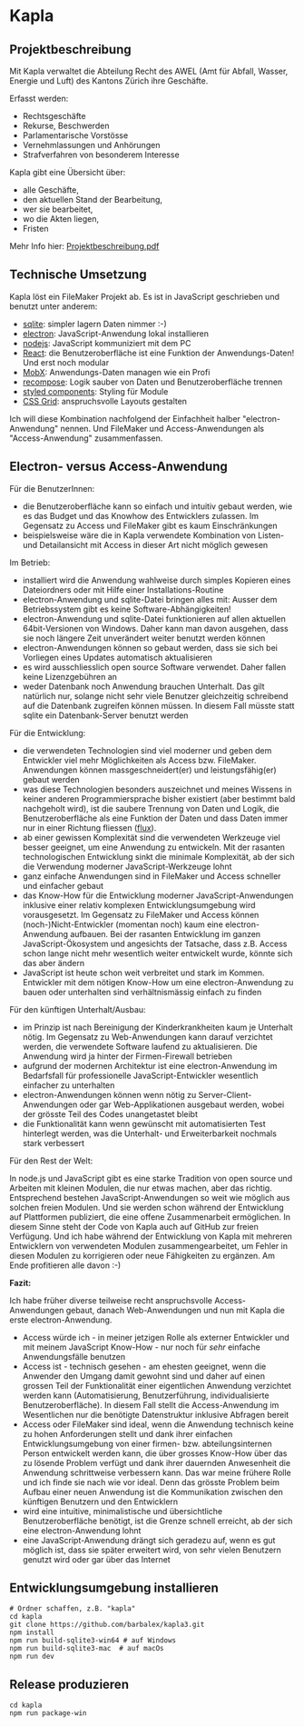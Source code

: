 # Kapla #

## Projektbeschreibung ##

Mit Kapla verwaltet die Abteilung Recht des AWEL (Amt für Abfall, Wasser, Energie und Luft) des Kantons Zürich ihre Geschäfte.

Erfasst werden:

- Rechtsgeschäfte
- Rekurse, Beschwerden
- Parlamentarische Vorstösse
- Vernehmlassungen und Anhörungen
- Strafverfahren von besonderem Interesse

Kapla gibt eine Übersicht über:

- alle Geschäfte,
- den aktuellen Stand der Bearbeitung,
- wer sie bearbeitet,
- wo die Akten liegen,
- Fristen

Mehr Info hier: [Projektbeschreibung.pdf](https://github.com/barbalex/kapla3/raw/master/app/etc/Projektbeschreibung.pdf)

## Technische Umsetzung

Kapla löst ein FileMaker Projekt ab.
Es ist in JavaScript geschrieben und benutzt unter anderem:

- [sqlite](http://sqlite.org): simpler lagern Daten nimmer :-)
- [electron](http://electron.atom.io): JavaScript-Anwendung lokal installieren
- [nodejs](https://nodejs.org): JavaScript kommuniziert mit dem PC
- [React](https://facebook.github.io/react): die Benutzeroberfläche ist eine Funktion der Anwendungs-Daten! Und erst noch modular
- [MobX](https://github.com/mobxjs/mobx): Anwendungs-Daten managen wie ein Profi
- [recompose](https://github.com/acdlite/recompose): Logik sauber von Daten und Benutzeroberfläche trennen
- [styled components](https://github.com/styled-components/styled-components): Styling für Module
- [CSS Grid](https://developer.mozilla.org/en-US/docs/Web/CSS/grid): anspruchsvolle Layouts gestalten

Ich will diese Kombination nachfolgend der Einfachheit halber "electron-Anwendung" nennen. Und FileMaker und Access-Anwendungen als "Access-Anwendung" zusammenfassen.

## Electron- versus Access-Anwendung

Für die BenutzerInnen:

- die Benutzeroberfläche kann so einfach und intuitiv gebaut werden, wie es das Budget und das Knowhow des Entwicklers zulassen. Im Gegensatz zu Access und FileMaker gibt es kaum Einschränkungen
- beispielsweise wäre die in Kapla verwendete Kombination von Listen- und Detailansicht mit Access in dieser Art nicht möglich gewesen

Im Betrieb:

- installiert wird die Anwendung wahlweise durch simples Kopieren eines Dateiordners oder mit Hilfe einer Installations-Routine
- electron-Anwendung und sqlite-Datei bringen alles mit: Ausser dem Betriebssystem gibt es keine Software-Abhängigkeiten!
- electron-Anwendung und sqlite-Datei funktionieren auf allen aktuellen 64bit-Versionen von Windows. Daher kann man davon ausgehen, dass sie noch längere Zeit unverändert weiter benutzt werden können
- electron-Anwendungen können so gebaut werden, dass sie sich bei Vorliegen eines Updates automatisch aktualisieren
- es wird ausschliesslich open source Software verwendet. Daher fallen keine Lizenzgebühren an
- weder Datenbank noch Anwendung brauchen Unterhalt. Das gilt natürlich nur, solange nicht sehr viele Benutzer gleichzeitig schreibend auf die Datenbank zugreifen können müssen. In diesem Fall müsste statt sqlite ein Datenbank-Server benutzt werden

Für die Entwicklung:

- die verwendeten Technologien sind viel moderner und geben dem Entwickler viel mehr Möglichkeiten als Access bzw. FileMaker. Anwendungen können massgeschneidert(er) und leistungsfähig(er) gebaut werden
- was diese Technologien besonders auszeichnet und meines Wissens in keiner anderen Programmiersprache bisher existiert (aber bestimmt bald nachgeholt wird), ist die saubere Trennung von Daten und Logik, die Benutzeroberfläche als eine Funktion der Daten und dass Daten immer nur in einer Richtung fliessen ([flux](https://github.com/facebook/flux/tree/master/examples/flux-concepts#overview)).
- ab einer gewissen Komplexität sind die verwendeten Werkzeuge viel besser geeignet, um eine Anwendung zu entwickeln. Mit der rasanten technologischen Entwicklung sinkt die minimale Komplexität, ab der sich die Verwendung moderner JavaScript-Werkzeuge lohnt
- ganz einfache Anwendungen sind in FileMaker und Access schneller und einfacher gebaut
- das Know-How für die Entwicklung moderner JavaScript-Anwendungen inklusive einer relativ komplexen Entwicklungsumgebung wird vorausgesetzt. Im Gegensatz zu FileMaker und Access können (noch-)Nicht-Entwickler (momentan noch) kaum eine electron-Anwendung aufbauen. Bei der rasanten Entwicklung im ganzen JavaScript-Ökosystem und angesichts der Tatsache, dass z.B. Access schon lange nicht mehr wesentlich weiter entwickelt wurde, könnte sich das aber ändern
- JavaScript ist heute schon weit verbreitet und stark im Kommen. Entwickler mit dem nötigen Know-How um eine electron-Anwendung zu bauen oder unterhalten sind verhältnismässig einfach zu finden

Für den künftigen Unterhalt/Ausbau:

- im Prinzip ist nach Bereinigung der Kinderkrankheiten kaum je Unterhalt nötig. Im Gegensatz zu Web-Anwendungen kann darauf verzichtet werden, die verwendete Software laufend zu aktualisieren. Die Anwendung wird ja hinter der Firmen-Firewall betrieben
- aufgrund der modernen Architektur ist eine electron-Anwendung im Bedarfsfall für professionelle JavaScript-Entwickler wesentlich einfacher zu unterhalten
- electron-Anwendungen können wenn nötig zu Server-Client-Anwendungen oder gar Web-Applikationen ausgebaut werden, wobei der grösste Teil des Codes unangetastet bleibt
- die Funktionalität kann wenn gewünscht mit automatisierten Test hinterlegt werden, was die Unterhalt- und Erweiterbarkeit nochmals stark verbessert

Für den Rest der Welt:

In node.js und JavaScript gibt es eine starke Tradition von open source und Arbeiten mit kleinen Modulen, die nur etwas machen, aber das richtig. Entsprechend bestehen JavaScript-Anwendungen so weit wie möglich aus solchen freien Modulen. Und sie werden schon während der Entwicklung auf Plattformen publiziert, die eine offene Zusammenarbeit ermöglichen. In diesem Sinne steht der Code von Kapla auch auf GitHub zur freien Verfügung. Und ich habe während der Entwicklung von Kapla mit mehreren Entwicklern von verwendeten Modulen zusammengearbeitet, um Fehler in diesen Modulen zu korrigieren oder neue Fähigkeiten zu ergänzen. Am Ende profitieren alle davon :-)

**Fazit:**

Ich habe früher diverse teilweise recht anspruchsvolle Access-Anwendungen gebaut, danach Web-Anwendungen und nun mit Kapla die erste electron-Anwendung.

- Access würde ich - in meiner jetzigen Rolle als externer Entwickler und mit meinem JavaScript Know-How - nur noch für _sehr_ einfache Anwendungsfälle benutzen
- Access ist - technisch gesehen - am ehesten geeignet, wenn die Anwender den Umgang damit gewohnt sind und daher auf einen grossen Teil der Funktionalität einer eigentlichen Anwendung verzichtet werden kann (Automatisierung, Benutzerführung, individualisierte Benutzeroberfläche). In diesem Fall stellt die Access-Anwendung im Wesentlichen nur die benötigte Datenstruktur inklusive Abfragen bereit
- Access oder FileMaker sind ideal, wenn die Anwendung technisch keine zu hohen Anforderungen stellt und dank ihrer einfachen Entwicklungsumgebung von einer firmen- bzw. abteilungsinternen Person entwickelt werden kann, die über grosses Know-How über das zu lösende Problem verfügt und dank ihrer dauernden Anwesenheit die Anwendung schrittweise verbessern kann. Das war meine frühere Rolle und ich finde sie nach wie vor ideal. Denn das grösste Problem beim Aufbau einer neuen Anwendung ist die Kommunikation zwischen den künftigen Benutzern und den Entwicklern
- wird eine intuitive, minimalistische und übersichtliche Benutzeroberfläche benötigt, ist die Grenze schnell erreicht, ab der sich eine electron-Anwendung lohnt
- eine JavaScript-Anwendung drängt sich geradezu auf, wenn es gut möglich ist, dass sie später erweitert wird, von sehr vielen Benutzern genutzt wird oder gar über das Internet

## Entwicklungsumgebung installieren ##

	# Ordner schaffen, z.B. "kapla"
	cd kapla
    git clone https://github.com/barbalex/kapla3.git
	npm install
	npm run build-sqlite3-win64 # auf Windows
	npm run build-sqlite3-mac  # auf macOs
	npm run dev

## Release produzieren ##

	cd kapla
	npm run package-win
